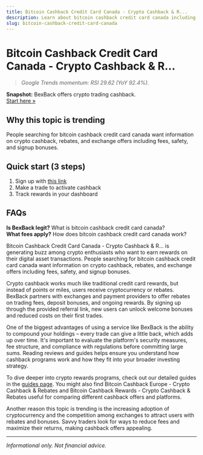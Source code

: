 ```yaml
---
title: Bitcoin Cashback Credit Card Canada - Crypto Cashback & R...
description: Learn about bitcoin cashback credit card canada including cashback deals, bonus offers, and how to maximize your crypto rewards.
slug: bitcoin-cashback-credit-card-canada
---
```


# Bitcoin Cashback Credit Card Canada - Crypto Cashback & R...

> _Google Trends momentum: RSI 29.62 (YoY 92.4%)._

**Snapshot:** BexBack offers crypto trading cashback.  
[Start here »](https://link.bexback.com/vfPttJ)

## Why this topic is trending
People searching for bitcoin cashback credit card canada want information on crypto cashback, rebates, and exchange offers including fees, safety, and signup bonuses.

## Quick start (3 steps)
1) Sign up with [this link](https://link.bexback.com/vfPttJ)  
2) Make a trade to activate cashback  
3) Track rewards in your dashboard

## FAQs
**Is BexBack legit?** What is bitcoin cashback credit card canada?  
**What fees apply?** How does bitcoin cashback credit card canada work?

Bitcoin Cashback Credit Card Canada - Crypto Cashback & R... is generating buzz among crypto enthusiasts who want to earn rewards on their digital asset transactions. People searching for bitcoin cashback credit card canada want information on crypto cashback, rebates, and exchange offers including fees, safety, and signup bonuses.

Crypto cashback works much like traditional credit card rewards, but instead of points or miles, users receive cryptocurrency or rebates. BexBack partners with exchanges and payment providers to offer rebates on trading fees, deposit bonuses, and ongoing rewards. By signing up through the provided referral link, new users can unlock welcome bonuses and reduced costs on their first trades.

One of the biggest advantages of using a service like BexBack is the ability to compound your holdings – every trade can give a little back, which adds up over time. It's important to evaluate the platform's security measures, fee structure, and compliance with regulations before committing large sums. Reading reviews and guides helps ensure you understand how cashback programs work and how they fit into your broader investing strategy.

To dive deeper into crypto rewards programs, check out our detailed guides in the [guides page](/content/guides.md). You might also find Bitcoin Cashback Europe - Crypto Cashback & Rebates and Bitcoin Cashback Rewards - Crypto Cashback & Rebates useful for comparing different cashback offers and platforms.

Another reason this topic is trending is the increasing adoption of cryptocurrency and the competition among exchanges to attract users with rebates and bonuses. Savvy traders look for ways to reduce fees and maximize their returns, making cashback offers appealing.

---
_Informational only. Not financial advice._
